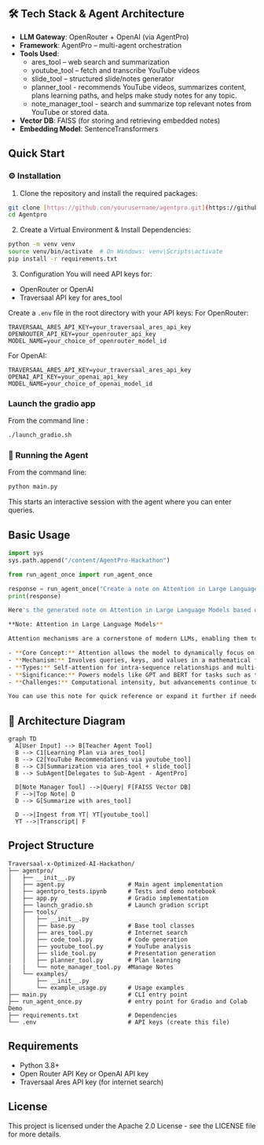 ## 🛠️ Tech Stack & Agent Architecture

- **LLM Gateway**: OpenRouter + OpenAI (via AgentPro)
- **Framework**: AgentPro – multi-agent orchestration
- **Tools Used**:
    - ares_tool – web search and summarization
    - youtube_tool – fetch and transcribe YouTube videos
    - slide_tool – structured slide/notes generator
    - planner_tool - recommends YouTube videos, summarizes content, plans learning paths, and helps make study notes for any topic.
    - note_manager_tool - search and summarize top relevant notes from YouTube or stored data.
- **Vector DB**: FAISS (for storing and retrieving embedded notes)
- **Embedding Model**: SentenceTransformers

## Quick Start

### ⚙️ Installation

1. Clone the repository and install the required packages:

```bash
git clone [https://github.com/yourusername/agentpro.git](https://github.com/jebish/Agentpro.git)
cd Agentpro
```

2. Create a Virtual Environment & Install Dependencies:

```bash
python -m venv venv
source venv/bin/activate  # On Windows: venv\Scripts\activate
pip install -r requirements.txt
```

3. Configuration
You will need API keys for:
  - OpenRouter or OpenAI
  - Traversaal API key for ares_tool

  Create a `.env` file in the root directory with your API keys:
  For OpenRouter:
  ```
TRAVERSAAL_ARES_API_KEY=your_traversaal_ares_api_key
OPENROUTER_API_KEY=your_openrouter_api_key
MODEL_NAME=your_choice_of_openrouter_model_id
```
  For OpenAI:
  ```
  TRAVERSAAL_ARES_API_KEY=your_traversaal_ares_api_key
  OPENAI_API_KEY=your_openai_api_key
  MODEL_NAME=your_choice_of_openai_model_id
  ```

### Launch the gradio app

From the command line :

```bash
./launch_gradio.sh
```
### 🚀 Running the Agent

From the command line:

```bash
python main.py
```

This starts an interactive session with the agent where you can enter queries.

## Basic Usage

```python
import sys
sys.path.append("/content/AgentPro-Hackathon")

from run_agent_once import run_agent_once

response = run_agent_once("Create a note on Attention in Large Language Models.")
print(response)
```

```bash
Here's the generated note on Attention in Large Language Models based on the note_manager tool's summary:

**Note: Attention in Large Language Models**

Attention mechanisms are a cornerstone of modern LLMs, enabling them to process and understand complex sequences of data effectively.

- **Core Concept:** Attention allows the model to dynamically focus on different parts of the input, assigning weights to tokens based on their relevance.
- **Mechanism:** Involves queries, keys, and values in a mathematical formulation to compute attention scores.
- **Types:** Self-attention for intra-sequence relationships and multi-head attention for capturing diverse features.
- **Significance:** Powers models like GPT and BERT for tasks such as text generation and comprehension.
- **Challenges:** Computational intensity, but advancements continue to optimize it.

You can use this note for quick reference or expand it further if needed. If you'd like me to enhance it, recommend videos, or create slides, let me know!
```

## 🧩 Architecture Diagram
```mermaid
graph TD
  A[User Input] --> B[Teacher Agent Tool]
  B --> C1[Learning Plan via ares_tool]
  B --> C2[YouTube Recommendations via youtube_tool]
  B --> C3[Summarization via ares_tool + slide_tool]
  B --> SubAgent[Delegates to Sub-Agent - AgentPro]
  
  D[Note Manager Tool] -->|Query| F[FAISS Vector DB]
  F -->|Top Note| D
  D --> G[Summarize with ares_tool]

  D -->|Ingest from YT| YT[youtube_tool]
  YT -->|Transcript| F
```

## Project Structure

```
Traversaal-x-Optimized-AI-Hackathon/
├── agentpro/
│   ├── __init__.py
│   ├── agent.py                  # Main agent implementation
│   ├── agentpro_tests.ipynb      # Tests and demo notebook
│   ├── app.py                    # Gradio implementation
│   ├── launch_gradio.sh          # Launch gradion script
│   ├── tools/
│   │   ├── __init__.py
│   │   ├── base.py               # Base tool classes
│   │   ├── ares_tool.py          # Internet search
│   │   ├── code_tool.py          # Code generation
│   │   ├── youtube_tool.py       # YouTube analysis
│   │   ├── slide_tool.py         # Presentation generation
│   │   ├── planner_tool.py       # Plan learning
|   |   └── note_manager_tool.py  #Manage Notes
│   └── examples/
│       ├── __init__.py
│       └── example_usage.py      # Usage examples
├── main.py                       # CLI entry point
├── run_agent_once.py             # entry point for Gradio and Colab Demo 
├── requirements.txt              # Dependencies
└── .env                          # API keys (create this file)
```

## Requirements

- Python 3.8+
- Open Router API Key or OpenAI API key
- Traversaal Ares API key (for internet search)

## License

This project is licensed under the Apache 2.0 License - see the LICENSE file for more details.
